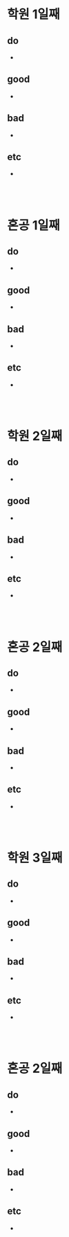 
# 학원 1일째 
## do
-

## good
- 

## bad
- 

## etc
- 

<br /><br />

# 혼공 1일째 
## do
-

## good
- 

## bad
- 

## etc
- 

<br /><br />

# 학원 2일째 
## do
-

## good
- 

## bad
- 

## etc
- 

<br /><br />

# 혼공 2일째 
## do
-

## good
- 

## bad
- 

## etc
- 

<br /><br />

# 학원 3일째 
## do
-

## good
- 

## bad
- 

## etc
- 

<br /><br />

# 혼공 2일째 
## do
-

## good
- 

## bad
- 

## etc
- 

<br /><br />
